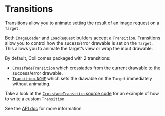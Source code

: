 # Transitions

Transitions allow you to animate setting the result of an image request on a `Target`.

Both `ImageLoader` and `LoadRequest` builders accept a `Transition`. Transitions allow you to control how the sucess/error drawable is set on the `Target`. This allows you to animate the target's view or wrap the input drawable.

By default, Coil comes packaged with 2 transitions:

- [`CrossfadeTransition`](../api/coil-base/coil.transition/-crossfade-transition/) which crossfades from the current drawable to the success/error drawable.
- [`Transition.NONE`](../api/coil-base/coil.transition/-transition/-n-o-n-e/) which sets the drawable on the `Target` immediately without animating.

Take a look at the [`CrossfadeTransition` source code](https://github.com/coil-kt/coil/blob/master/coil-base/src/main/java/coil/transition/CrossfadeTransition.kt) for an example of how to write a custom `Transition`.

See the [API doc](../api/coil-base/coil.transition/-transition/) for more information.
